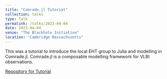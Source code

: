 ```yaml
---
title: "Comrade.jl Tutorial"
collection: talks
type: Talk
permalink: /talks/2023-04-04
date: 2023-04-04
venue: "The Blackhole Initiative"
location: "Cambridge Massachusetts"
---
```


This was a tutorial to introduce the local EHT group to Julia and modelling in Comrade.jl. Comrade.jl is a composable modelling framework for VLBI observations.

[Repository for Tutorial](https://github.com/dchang10/ComradeTutorial)
